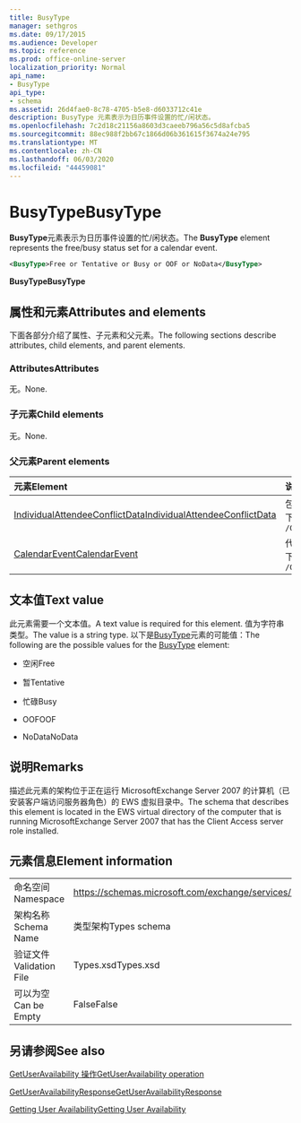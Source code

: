 ```yaml
---
title: BusyType
manager: sethgros
ms.date: 09/17/2015
ms.audience: Developer
ms.topic: reference
ms.prod: office-online-server
localization_priority: Normal
api_name:
- BusyType
api_type:
- schema
ms.assetid: 26d4fae0-8c78-4705-b5e8-d6033712c41e
description: BusyType 元素表示为日历事件设置的忙/闲状态。
ms.openlocfilehash: 7c2d18c21156a8603d3caeeb796a56c5d8afcba5
ms.sourcegitcommit: 88ec988f2bb67c1866d06b361615f3674a24e795
ms.translationtype: MT
ms.contentlocale: zh-CN
ms.lasthandoff: 06/03/2020
ms.locfileid: "44459081"
---
```

# <a name="busytype"></a><span data-ttu-id="623d2-103">BusyType</span><span class="sxs-lookup"><span data-stu-id="623d2-103">BusyType</span></span>

<span data-ttu-id="623d2-104">**BusyType**元素表示为日历事件设置的忙/闲状态。</span><span class="sxs-lookup"><span data-stu-id="623d2-104">The **BusyType** element represents the free/busy status set for a calendar event.</span></span> 
  
```xml
<BusyType>Free or Tentative or Busy or OOF or NoData</BusyType>
```

 <span data-ttu-id="623d2-105">**BusyType**</span><span class="sxs-lookup"><span data-stu-id="623d2-105">**BusyType**</span></span>
## <a name="attributes-and-elements"></a><span data-ttu-id="623d2-106">属性和元素</span><span class="sxs-lookup"><span data-stu-id="623d2-106">Attributes and elements</span></span>

<span data-ttu-id="623d2-107">下面各部分介绍了属性、子元素和父元素。</span><span class="sxs-lookup"><span data-stu-id="623d2-107">The following sections describe attributes, child elements, and parent elements.</span></span>
  
### <a name="attributes"></a><span data-ttu-id="623d2-108">Attributes</span><span class="sxs-lookup"><span data-stu-id="623d2-108">Attributes</span></span>

<span data-ttu-id="623d2-109">无。</span><span class="sxs-lookup"><span data-stu-id="623d2-109">None.</span></span>
  
### <a name="child-elements"></a><span data-ttu-id="623d2-110">子元素</span><span class="sxs-lookup"><span data-stu-id="623d2-110">Child elements</span></span>

<span data-ttu-id="623d2-111">无。</span><span class="sxs-lookup"><span data-stu-id="623d2-111">None.</span></span>
  
### <a name="parent-elements"></a><span data-ttu-id="623d2-112">父元素</span><span class="sxs-lookup"><span data-stu-id="623d2-112">Parent elements</span></span>

|<span data-ttu-id="623d2-113">**元素**</span><span class="sxs-lookup"><span data-stu-id="623d2-113">**Element**</span></span>|<span data-ttu-id="623d2-114">**说明**</span><span class="sxs-lookup"><span data-stu-id="623d2-114">**Description**</span></span>|
|:-----|:-----|
|[<span data-ttu-id="623d2-115">IndividualAttendeeConflictData</span><span class="sxs-lookup"><span data-stu-id="623d2-115">IndividualAttendeeConflictData</span></span>](individualattendeeconflictdata.md) <br/> |<span data-ttu-id="623d2-116">包含与建议的会议时间同时发生的时间窗口的用户或联系人的忙/闲状态。</span><span class="sxs-lookup"><span data-stu-id="623d2-116">Contains a user's or contact's free/busy status for a time window that occurs at the same time as the suggested meeting time.</span></span>  <br/> <span data-ttu-id="623d2-117">下面是此元素的 XPath 表达式： </span><span class="sxs-lookup"><span data-stu-id="623d2-117">The following is the XPath expression to this element:</span></span>  <br/>  `/GetUserAvailabilityResponse/SuggestionsResponse/SuggestionDayResultArray/SuggestionDayResult[i]/SuggestionArray/Suggestion[i]/AttendeeConflictDataArray/IndividualAttendeeConflictData` <br/> |
|[<span data-ttu-id="623d2-118">CalendarEvent</span><span class="sxs-lookup"><span data-stu-id="623d2-118">CalendarEvent</span></span>](calendarevent.md) <br/> |<span data-ttu-id="623d2-119">代表唯一的日历项目事件。</span><span class="sxs-lookup"><span data-stu-id="623d2-119">Represents a unique calendar item occurrence.</span></span>  <br/> <span data-ttu-id="623d2-120">下面是此元素的 XPath 表达式： </span><span class="sxs-lookup"><span data-stu-id="623d2-120">The following is the XPath expression to this element:</span></span>  <br/>  `/GetUserAvailabilityResponse/FreeBusyResponseArray/FreeBusyResponse/FreeBusyView/CalendarEventArray/CalendarEvent[i]` <br/> |
   
## <a name="text-value"></a><span data-ttu-id="623d2-121">文本值</span><span class="sxs-lookup"><span data-stu-id="623d2-121">Text value</span></span>

<span data-ttu-id="623d2-122">此元素需要一个文本值。</span><span class="sxs-lookup"><span data-stu-id="623d2-122">A text value is required for this element.</span></span> <span data-ttu-id="623d2-123">值为字符串类型。</span><span class="sxs-lookup"><span data-stu-id="623d2-123">The value is a string type.</span></span> <span data-ttu-id="623d2-124">以下是[BusyType](busytype.md)元素的可能值：</span><span class="sxs-lookup"><span data-stu-id="623d2-124">The following are the possible values for the [BusyType](busytype.md) element:</span></span> 
  
- <span data-ttu-id="623d2-125">空闲</span><span class="sxs-lookup"><span data-stu-id="623d2-125">Free</span></span>
    
- <span data-ttu-id="623d2-126">暂</span><span class="sxs-lookup"><span data-stu-id="623d2-126">Tentative</span></span>
    
- <span data-ttu-id="623d2-127">忙碌</span><span class="sxs-lookup"><span data-stu-id="623d2-127">Busy</span></span>
    
- <span data-ttu-id="623d2-128">OOF</span><span class="sxs-lookup"><span data-stu-id="623d2-128">OOF</span></span>
    
- <span data-ttu-id="623d2-129">NoData</span><span class="sxs-lookup"><span data-stu-id="623d2-129">NoData</span></span>
    
## <a name="remarks"></a><span data-ttu-id="623d2-130">说明</span><span class="sxs-lookup"><span data-stu-id="623d2-130">Remarks</span></span>

<span data-ttu-id="623d2-131">描述此元素的架构位于正在运行 MicrosoftExchange Server 2007 的计算机（已安装客户端访问服务器角色）的 EWS 虚拟目录中。</span><span class="sxs-lookup"><span data-stu-id="623d2-131">The schema that describes this element is located in the EWS virtual directory of the computer that is running MicrosoftExchange Server 2007 that has the Client Access server role installed.</span></span>
  
## <a name="element-information"></a><span data-ttu-id="623d2-132">元素信息</span><span class="sxs-lookup"><span data-stu-id="623d2-132">Element information</span></span>

|||
|:-----|:-----|
|<span data-ttu-id="623d2-133">命名空间</span><span class="sxs-lookup"><span data-stu-id="623d2-133">Namespace</span></span>  <br/> |https://schemas.microsoft.com/exchange/services/2006/types  <br/> |
|<span data-ttu-id="623d2-134">架构名称</span><span class="sxs-lookup"><span data-stu-id="623d2-134">Schema Name</span></span>  <br/> |<span data-ttu-id="623d2-135">类型架构</span><span class="sxs-lookup"><span data-stu-id="623d2-135">Types schema</span></span>  <br/> |
|<span data-ttu-id="623d2-136">验证文件</span><span class="sxs-lookup"><span data-stu-id="623d2-136">Validation File</span></span>  <br/> |<span data-ttu-id="623d2-137">Types.xsd</span><span class="sxs-lookup"><span data-stu-id="623d2-137">Types.xsd</span></span>  <br/> |
|<span data-ttu-id="623d2-138">可以为空</span><span class="sxs-lookup"><span data-stu-id="623d2-138">Can be Empty</span></span>  <br/> |<span data-ttu-id="623d2-139">False</span><span class="sxs-lookup"><span data-stu-id="623d2-139">False</span></span>  <br/> |
   
## <a name="see-also"></a><span data-ttu-id="623d2-140">另请参阅</span><span class="sxs-lookup"><span data-stu-id="623d2-140">See also</span></span>



[<span data-ttu-id="623d2-141">GetUserAvailability 操作</span><span class="sxs-lookup"><span data-stu-id="623d2-141">GetUserAvailability operation</span></span>](getuseravailability-operation.md)
  
[<span data-ttu-id="623d2-142">GetUserAvailabilityResponse</span><span class="sxs-lookup"><span data-stu-id="623d2-142">GetUserAvailabilityResponse</span></span>](getuseravailabilityresponse.md)


[<span data-ttu-id="623d2-143">Getting User Availability</span><span class="sxs-lookup"><span data-stu-id="623d2-143">Getting User Availability</span></span>](https://msdn.microsoft.com/library/d4133fcb-9b0f-4e6b-aadf-a389da83516a%28Office.15%29.aspx)


